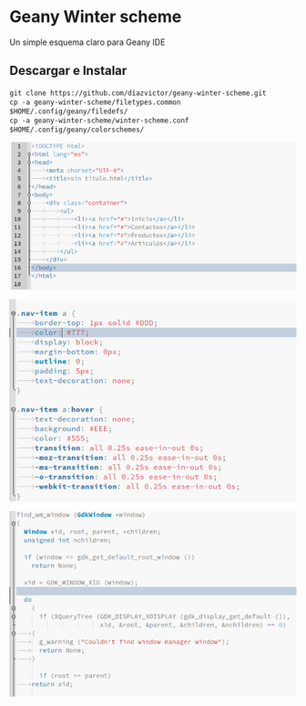 # Geany Winter scheme
Un simple esquema claro para Geany IDE

## Descargar e Instalar

```
git clone https://github.com/diazvictor/geany-winter-scheme.git
cp -a geany-winter-scheme/filetypes.common $HOME/.config/geany/filedefs/
cp -a geany-winter-scheme/winter-scheme.conf $HOME/.config/geany/colorschemes/
```

![screenshot-html](screenshot/screenshot-html.png)

![screenshot-html](screenshot/screenshot-css.png)

![screenshot-html](screenshot/screenshot-c.png)
